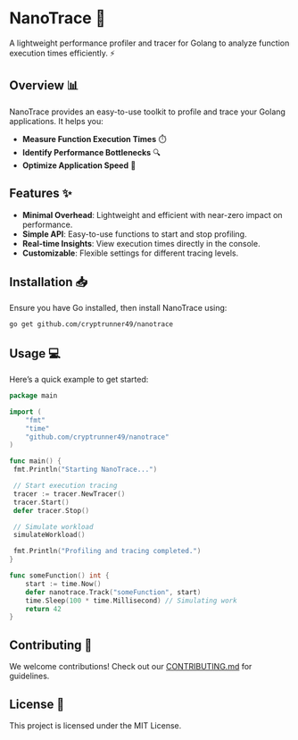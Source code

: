 # NanoTrace 🚀

A lightweight performance profiler and tracer for Golang to analyze function execution times efficiently. ⚡

## Overview 📊

NanoTrace provides an easy-to-use toolkit to profile and trace your Golang applications. It helps you:

- **Measure Function Execution Times** ⏱️
- **Identify Performance Bottlenecks** 🔍
- **Optimize Application Speed** 🚀

## Features ✨

- **Minimal Overhead**: Lightweight and efficient with near-zero impact on performance.
- **Simple API**: Easy-to-use functions to start and stop profiling.
- **Real-time Insights**: View execution times directly in the console.
- **Customizable**: Flexible settings for different tracing levels.

## Installation 📥

Ensure you have Go installed, then install NanoTrace using:

```bash
go get github.com/cryptrunner49/nanotrace
```

## Usage 💻

Here’s a quick example to get started:

```go
package main

import (
    "fmt"
    "time"
    "github.com/cryptrunner49/nanotrace"
)

func main() {
 fmt.Println("Starting NanoTrace...")

 // Start execution tracing
 tracer := tracer.NewTracer()
 tracer.Start()
 defer tracer.Stop()

 // Simulate workload
 simulateWorkload()

 fmt.Println("Profiling and tracing completed.")
}

func someFunction() int {
    start := time.Now()
    defer nanotrace.Track("someFunction", start)
    time.Sleep(100 * time.Millisecond) // Simulating work
    return 42
}
```

## Contributing 🤝

We welcome contributions! Check out our [CONTRIBUTING.md](./CONTRIBUTING.md) for guidelines.

## License 📄

This project is licensed under the MIT License.
